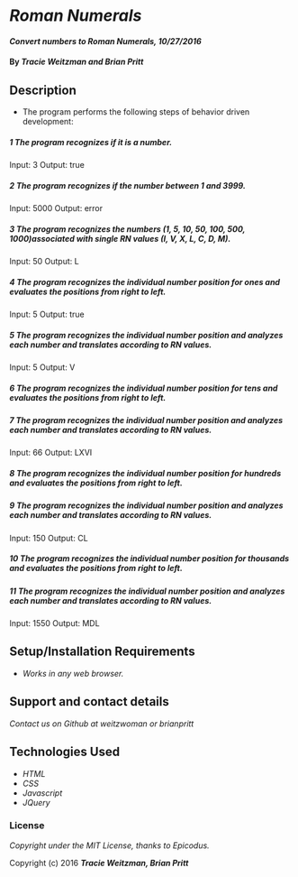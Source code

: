 # _Roman Numerals_

#### _Convert numbers to Roman Numerals, 10/27/2016_

#### By _**Tracie Weitzman and Brian Pritt**_

## Description

* The program performs the following steps of behavior driven development:

##### 1 The program recognizes if it is a number.
Input: 3
Output: true

##### 2 The program recognizes if the number between 1 and 3999.
Input: 5000
Output: error

##### 3 The program recognizes the numbers (1, 5, 10, 50, 100, 500, 1000)associated with single RN values (I, V, X, L, C, D, M).
Input: 50
Output: L

##### 4 The program recognizes the individual number position for ones and evaluates the positions from right to left.
Input: 5
Output: true

##### 5 The program recognizes the individual number position and analyzes each number and translates according to RN values.
Input: 5
Output: V

##### 6 The program recognizes the individual number position for tens and evaluates the positions from right to left.

##### 7 The program recognizes the individual number position and analyzes each number and translates according to RN values.
Input: 66
Output: LXVI

##### 8 The program recognizes the individual number position for hundreds and evaluates the positions from right to left.

##### 9 The program recognizes the individual number position and analyzes each number and translates according to RN values.
Input: 150
Output: CL

##### 10 The program recognizes the individual number position for thousands and evaluates the positions from right to left.

##### 11 The program recognizes the individual number position and analyzes each number and translates according to RN values.
Input: 1550
Output: MDL

## Setup/Installation Requirements

* _Works in any web browser._

## Support and contact details

_Contact us on Github at weitzwoman or brianpritt_

## Technologies Used

* _HTML_
* _CSS_
* _Javascript_
* _JQuery_

### License

*Copyright under the MIT License, thanks to Epicodus.*

Copyright (c) 2016 **_Tracie Weitzman, Brian Pritt_**
